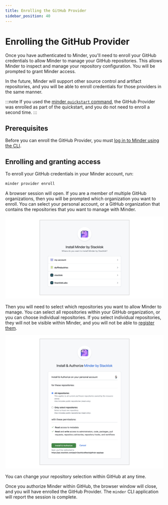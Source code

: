 ```yaml
---
title: Enrolling the GitHub Provider
sidebar_position: 40
---
```


# Enrolling the GitHub Provider

Once you have authenticated to Minder, you'll need to enroll your GitHub
credentials to allow Minder to manage your GitHub repositories. This allows
Minder to inspect and manage your repository configuration. You will be prompted
to grant Minder access.

In the future, Minder will support other source control and artifact
repositories, and you will be able to enroll credentials for those providers in
the same manner.

:::note If you used the [minder `quickstart` command](quickstart), the GitHub
Provider was enrolled as part of the quickstart, and you do not need to enroll a
second time. :::

## Prerequisites

Before you can enroll the GitHub Provider, you must
[log in to Minder using the CLI](login).

## Enrolling and granting access

To enroll your GitHub credentials in your Minder account, run:

```bash
minder provider enroll
```

A browser session will open. If you are a member of multiple GitHub
organizations, then you will be prompted which organization you want to enroll.
You can select your personal account, or a GitHub organization that contains the
repositories that you want to manage with Minder.

![Selecting a GitHub organization](images/select-github-organization.png)

Then you will need to select which repositories you want to allow Minder to
manage. You can select all repositories within your GitHub organization, or you
can choose individual repositories. If you select individual repositories, they
will not be visible within Minder, and you will not be able to
[register them](register_repos).

![Selecting GitHub repositories](images/select-repositories.png)

You can change your repository selection within GitHub at any time.

Once you authorize Minder within GitHub, the browser window will close, and you
will have enrolled the GitHub Provider. The `minder` CLI application will report
the session is complete.
